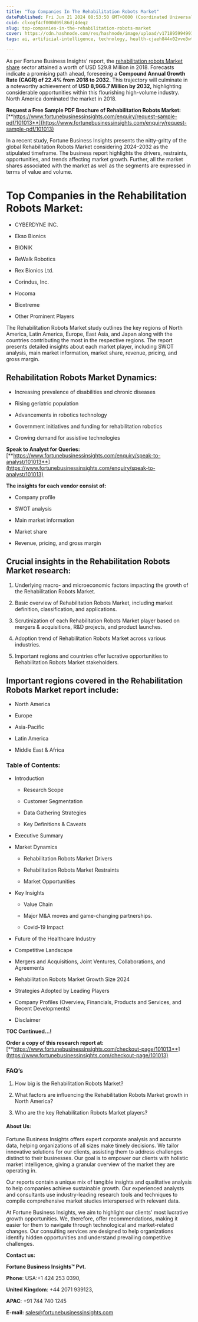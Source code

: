 ```yaml
---
title: "Top Companies In The Rehabilitation Robots Market"
datePublished: Fri Jun 21 2024 08:53:50 GMT+0000 (Coordinated Universal Time)
cuid: clxogf4cf000d09l86dj4deqz
slug: top-companies-in-the-rehabilitation-robots-market
cover: https://cdn.hashnode.com/res/hashnode/image/upload/v1718959949911/5ce5b822-b413-44e0-8898-faf2dd6ed669.png
tags: ai, artificial-intelligence, technology, health-cjaeh844x02vvo3wtj5r2s75q, healthcare, rehabilitation-robots-market

---
```


As per Fortune Business Insights’ report, the [rehabilitation robots Market share](https://www.fortunebusinessinsights.com/industry-reports/rehabilitation-robots-market-101013) sector attained a worth of USD 529.8 Million in 2018. Forecasts indicate a promising path ahead, foreseeing a **Compound Annual Growth Rate (CAGR) of 22.4% from 2018 to 2032.** This trajectory will culminate in a noteworthy achievement of **USD 8,966.7 Million by 2032,** highlighting considerable opportunities within this flourishing high-volume industry. North America dominated the market in 2018.

**Request a Free Sample PDF Brochure of Rehabilitation Robots Market:** [**https://www.fortunebusinessinsights.com/enquiry/request-sample-pdf/101013**](https://www.fortunebusinessinsights.com/enquiry/request-sample-pdf/101013)

In a recent study, Fortune Business Insights presents the nitty-gritty of the global Rehabilitation Robots Market considering 2024–2032 as the stipulated timeframe. The business report highlights the drivers, restraints, opportunities, and trends affecting market growth. Further, all the market shares associated with the market as well as the segments are expressed in terms of value and volume.

# **Top Companies in the Rehabilitation Robots Market:**

* CYBERDYNE INC.
    
* Ekso Bionics
    
* BIONIK
    
* ReWalk Robotics
    
* Rex Bionics Ltd.
    
* Corindus, Inc.
    
* Hocoma
    
* Bioxtreme
    
* Other Prominent Players
    

The Rehabilitation Robots Market study outlines the key regions of North America, Latin America, Europe, East Asia, and Japan along with the countries contributing the most in the respective regions. The report presents detailed insights about each market player, including SWOT analysis, main market information, market share, revenue, pricing, and gross margin.

## Rehabilitation Robots Market **Dynamics**:

* Increasing prevalence of disabilities and chronic diseases
    
* Rising geriatric population
    
* Advancements in robotics technology
    
* Government initiatives and funding for rehabilitation robotics
    
* Growing demand for assistive technologies
    

**Speak to Analyst for Queries:** [**https://www.fortunebusinessinsights.com/enquiry/speak-to-analyst/101013**](https://www.fortunebusinessinsights.com/enquiry/speak-to-analyst/101013)

**The insights for each vendor consist of:**

* Company profile
    
* SWOT analysis
    
* Main market information
    
* Market share
    
* Revenue, pricing, and gross margin
    

## **Crucial insights in the Rehabilitation Robots Market research:**

1. Underlying macro- and microeconomic factors impacting the growth of the Rehabilitation Robots Market.
    
2. Basic overview of Rehabilitation Robots Market, including market definition, classification, and applications.
    
3. Scrutinization of each Rehabilitation Robots Market player based on mergers & acquisitions, R&D projects, and product launches.
    
4. Adoption trend of Rehabilitation Robots Market across various industries.
    
5. Important regions and countries offer lucrative opportunities to Rehabilitation Robots Market stakeholders.
    

## **Important regions covered in the Rehabilitation Robots Market report include:**

* North America
    
* Europe
    
* Asia-Pacific
    
* Latin America
    
* Middle East & Africa
    

### **Table of Contents:**

* Introduction
    
    * Research Scope
        
    * Customer Segmentation
        
    * Data Gathering Strategies
        
    * Key Definitions & Caveats
        
* Executive Summary
    
* Market Dynamics
    
    * Rehabilitation Robots Market Drivers
        
    * Rehabilitation Robots Market Restraints
        
    * Market Opportunities
        
* Key Insights
    
    * Value Chain
        
    * Major M&A moves and game-changing partnerships.
        
    * Covid-19 Impact
        
* Future of the Healthcare Industry
    
* Competitive Landscape
    
* Mergers and Acquisitions, Joint Ventures, Collaborations, and Agreements
    
* Rehabilitation Robots Market Growth Size 2024
    
* Strategies Adopted by Leading Players
    
* Company Profiles (Overview, Financials, Products and Services, and Recent Developments)
    
* Disclaimer
    

**TOC Continued…!**

**Order a copy of this research report at:** [**https://www.fortunebusinessinsights.com/checkout-page/101013**](https://www.fortunebusinessinsights.com/checkout-page/101013)

### **FAQ’s**

1. How big is the Rehabilitation Robots Market?
    
2. What factors are influencing the Rehabilitation Robots Market growth in North America?
    
3. Who are the key Rehabilitation Robots Market players?
    

#### **About Us:**

Fortune Business Insights offers expert corporate analysis and accurate data, helping organizations of all sizes make timely decisions. We tailor innovative solutions for our clients, assisting them to address challenges distinct to their businesses. Our goal is to empower our clients with holistic market intelligence, giving a granular overview of the market they are operating in.

Our reports contain a unique mix of tangible insights and qualitative analysis to help companies achieve sustainable growth. Our experienced analysts and consultants use industry-leading research tools and techniques to compile comprehensive market studies interspersed with relevant data.

At Fortune Business Insights, we aim to highlight our clients' most lucrative growth opportunities. We, therefore, offer recommendations, making it easier for them to navigate through technological and market-related changes. Our consulting services are designed to help organizations identify hidden opportunities and understand prevailing competitive challenges.

**Contact us:**

**Fortune Business Insights™ Pvt.**

**Phone**: USA:+1 424 253 0390,

**United Kingdom**: +44 2071 939123,

**APAC**: +91 744 740 1245

**E-mail:** [sales@fortunebusinessinsights.com](mailto:sales@fortunebusinessinsights.com)
